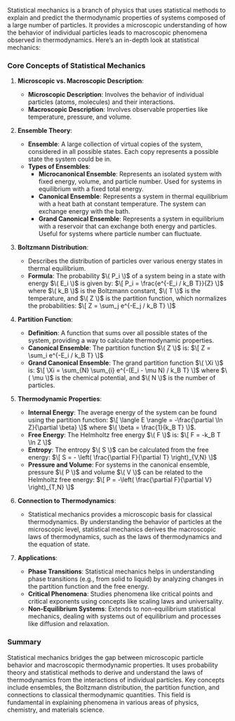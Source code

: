 Statistical mechanics is a branch of physics that uses statistical methods to explain and predict the thermodynamic properties of systems composed of a large number of particles. It provides a microscopic understanding of how the behavior of individual particles leads to macroscopic phenomena observed in thermodynamics. Here’s an in-depth look at statistical mechanics:

### Core Concepts of Statistical Mechanics

1. **Microscopic vs. Macroscopic Description**:
   - **Microscopic Description**: Involves the behavior of individual particles (atoms, molecules) and their interactions.
   - **Macroscopic Description**: Involves observable properties like temperature, pressure, and volume.

2. **Ensemble Theory**:
   - **Ensemble**: A large collection of virtual copies of the system, considered in all possible states. Each copy represents a possible state the system could be in.
   - **Types of Ensembles**:
     - **Microcanonical Ensemble**: Represents an isolated system with fixed energy, volume, and particle number. Used for systems in equilibrium with a fixed total energy.
     - **Canonical Ensemble**: Represents a system in thermal equilibrium with a heat bath at constant temperature. The system can exchange energy with the bath.
     - **Grand Canonical Ensemble**: Represents a system in equilibrium with a reservoir that can exchange both energy and particles. Useful for systems where particle number can fluctuate.

3. **Boltzmann Distribution**:
   - Describes the distribution of particles over various energy states in thermal equilibrium.
   - **Formula**: The probability $\( P_i \)$ of a system being in a state with energy $\( E_i \)$ is given by:
     $\[
     P_i = \frac{e^{-E_i / k_B T}}{Z}
     \]$
     where $\( k_B \)$ is the Boltzmann constant, $\( T \)$ is the temperature, and $\( Z \)$ is the partition function, which normalizes the probabilities:
     $\[
     Z = \sum_j e^{-E_j / k_B T}
     \]$

4. **Partition Function**:
   - **Definition**: A function that sums over all possible states of the system, providing a way to calculate thermodynamic properties.
   - **Canonical Ensemble**: The partition function $\( Z \)$ is:
     $\[
     Z = \sum_i e^{-E_i / k_B T}
     \]$
   - **Grand Canonical Ensemble**: The grand partition function $\( \Xi \)$ is:
     $\[
     \Xi = \sum_{N} \sum_{i} e^{-(E_i - \mu N) / k_B T}
     \]$
     where $\( \mu \)$ is the chemical potential, and $\( N \)$ is the number of particles.

5. **Thermodynamic Properties**:
   - **Internal Energy**: The average energy of the system can be found using the partition function:
     $\[
     \langle E \rangle = -\frac{\partial \ln Z}{\partial \beta}
     \]$
     where $\( \beta = \frac{1}{k_B T} \)$.
   - **Free Energy**: The Helmholtz free energy $\( F \)$ is:
     $\[
     F = -k_B T \ln Z
     \]$
   - **Entropy**: The entropy $\( S \)$ can be calculated from the free energy:
     $\[
     S = - \left( \frac{\partial F}{\partial T} \right)_{V,N}
     \]$
   - **Pressure and Volume**: For systems in the canonical ensemble, pressure $\( P \)$ and volume $\( V \)$ can be related to the Helmholtz free energy:
     $\[
     P = -\left( \frac{\partial F}{\partial V} \right)_{T,N}
     \]$

6. **Connection to Thermodynamics**:
   - Statistical mechanics provides a microscopic basis for classical thermodynamics. By understanding the behavior of particles at the microscopic level, statistical mechanics derives the macroscopic laws of thermodynamics, such as the laws of thermodynamics and the equation of state.

7. **Applications**:
   - **Phase Transitions**: Statistical mechanics helps in understanding phase transitions (e.g., from solid to liquid) by analyzing changes in the partition function and the free energy.
   - **Critical Phenomena**: Studies phenomena like critical points and critical exponents using concepts like scaling laws and universality.
   - **Non-Equilibrium Systems**: Extends to non-equilibrium statistical mechanics, dealing with systems out of equilibrium and processes like diffusion and relaxation.

### Summary

Statistical mechanics bridges the gap between microscopic particle behavior and macroscopic thermodynamic properties. It uses probability theory and statistical methods to derive and understand the laws of thermodynamics from the interactions of individual particles. Key concepts include ensembles, the Boltzmann distribution, the partition function, and connections to classical thermodynamic quantities. This field is fundamental in explaining phenomena in various areas of physics, chemistry, and materials science.
